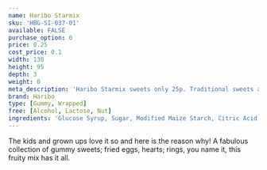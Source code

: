 ```yaml
---
name: Haribo Starmix
sku: 'HBG-SI-037-01'
available: FALSE
purchase_option: 0
price: 0.25
cost_price: 0.1
width: 130
height: 95
depth: 3
weight: 0
meta_description: 'Haribo Starmix sweets only 25p. Traditional sweets and more at Humbugs Confectionery Store. Specialists in satisfying your sweet tooth!'
brand: Haribo
type: [Gummy, Wrapped]
free: [Alcohol, Lactose, Nut]
ingredients: 'Glucose Syrup, Sugar, Modified Maize Starch, Citric Acid, Caramelised Sugar Syrup, Flavourings, Fruit and Plant Concentrates (Apple, Aronia, Blackcurrant, Elderberry, Grape, Kiwi, Lemon, Mango, Nettle, Orange, Passion Fruit, Spinach), Colours (Copper Complexes of Chlorophyll, Paprika Extract), Glazing Agents (Vegetable Oil, Beeswax, Carnauba Wax), Invert Sugar Syrup, Fruit Extract (Carob)'
---
```

The kids and grown ups love it so and here is the reason why! A fabulous collection of gummy sweets; fried eggs, hearts; rings, you name it, this fruity mix has it all.